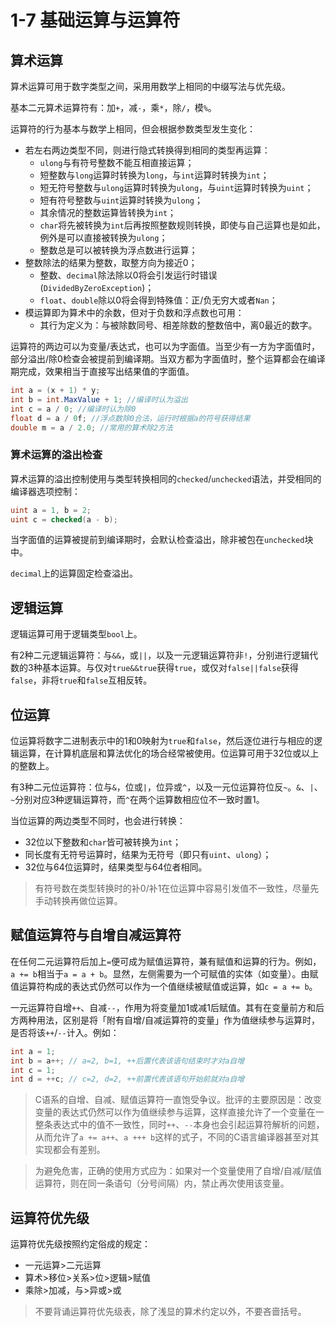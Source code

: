 # 1-7 基础运算与运算符

## 算术运算

算术运算可用于数字类型之间，采用用数学上相同的中缀写法与优先级。

基本二元算术运算符有：加`+`，减`-`，乘`*`，除`/`，模`%`。

运算符的行为基本与数学上相同，但会根据参数类型发生变化：
- 若左右两边类型不同，则进行隐式转换得到相同的类型再运算：
  - `ulong`与有符号整数不能互相直接运算；
  - 短整数与`long`运算时转换为`long`，与`int`运算时转换为`int`；
  - 短无符号整数与`ulong`运算时转换为`ulong`，与`uint`运算时转换为`uint`；
  - 短有符号整数与`uint`运算时转换为`ulong`；
  - 其余情况的整数运算皆转换为`int`；
  - `char`将先被转换为`int`后再按照整数规则转换，即使与自己运算也是如此，例外是可以直接被转换为`ulong`；
  - 整数总是可以被转换为浮点数进行运算；
- 整数除法的结果为整数，取整方向为接近0；
  - 整数、`decimal`除法除以0将会引发运行时错误(`DividedByZeroException`)；
  - `float`、`double`除以0将会得到特殊值：正/负无穷大或者`Nan`；
- 模运算即为算术中的余数，但对于负数和浮点数也可用：
  - 其行为定义为：与被除数同号、相差除数的整数倍中，离0最近的数字。

运算符的两边可以为变量/表达式，也可以为字面值。当至少有一方为字面值时，部分溢出/除0检查会被提前到编译期。当双方都为字面值时，整个运算都会在编译期完成，效果相当于直接写出结果值的字面值。

```csharp
int a = (x + 1) * y;
int b = int.MaxValue + 1; //编译时认为溢出
int c = a / 0; //编译时认为除0
float d = a / 0f; //浮点数除0合法，运行时根据a的符号获得结果
double m = a / 2.0; //常用的算术除2方法
```

### 算术运算的溢出检查

算术运算的溢出控制使用与类型转换相同的`checked`/`unchecked`语法，并受相同的编译器选项控制：

```csharp
uint a = 1, b = 2;
uint c = checked(a - b);
```

当字面值的运算被提前到编译期时，会默认检查溢出，除非被包在`unchecked`块中。

`decimal`上的运算固定检查溢出。

## 逻辑运算

逻辑运算可用于逻辑类型`bool`上。

有2种二元逻辑运算符：与`&&`，或`||`，以及一元逻辑运算符非`!`，分别进行逻辑代数的3种基本运算。与仅对`true&&true`获得`true`，或仅对`false||false`获得`false`，非将`true`和`false`互相反转。

## 位运算

位运算将数字二进制表示中的1和0映射为`true`和`false`，然后逐位进行与相应的逻辑运算，在计算机底层和算法优化的场合经常被使用。位运算可用于32位或以上的整数上。

有3种二元位运算符：位与`&`，位或`|`，位异或`^`，以及一元位运算符位反`~`。`&`、`|`、`~`分别对应3种逻辑运算符，而`^`在两个运算数相应位不一致时置1。

当位运算的两边类型不同时，也会进行转换：
- 32位以下整数和`char`皆可被转换为`int`；
- 同长度有无符号运算时，结果为无符号（即只有`uint`、`ulong`）；
- 32位与64位运算时，结果类型与64位者相同。

> 有符号数在类型转换时的补0/补1在位运算中容易引发值不一致性，尽量先手动转换再做位运算。

## 赋值运算符与自增自减运算符

在任何二元运算符后加上`=`便可成为赋值运算符，兼有赋值和运算的行为。例如，`a += b`相当于`a = a + b`。显然，左侧需要为一个可赋值的实体（如变量）。由赋值运算符构成的表达式仍然可以作为一个值继续被赋值或运算，如`c = a += b`。

一元运算符自增`++`、自减`--`，作用为将变量加1或减1后赋值。其有在变量前方和后方两种用法，区别是将「附有自增/自减运算符的变量」作为值继续参与运算时，是否将该`++`/`--`计入。例如：

```csharp
int a = 1;
int b = a++; // a=2, b=1, ++后置代表该语句结束时才对a自增
int c = 1;
int d = ++c; // c=2, d=2, ++前置代表该语句开始前就对a自增
```

> C语系的自增、自减、赋值运算符一直饱受争议。批评的主要原因是：改变变量的表达式仍然可以作为值继续参与运算，这样直接允许了一个变量在一整条表达式中的值不一致性，同时`++`、`--`本身也会引起运算符解析的问题，从而允许了`a += a++`、`a +++ b`这样的式子，不同的C语言编译器甚至对其实现都会有差别。

> 为避免危害，正确的使用方式应为：如果对一个变量使用了自增/自减/赋值运算符，则在同一条语句（分号间隔）内，禁止再次使用该变量。

## 运算符优先级

运算符优先级按照约定俗成的规定：
- 一元运算>二元运算
- 算术>移位>关系>位>逻辑>赋值
- 乘除>加减，与>异或>或

> 不要背诵运算符优先级表，除了浅显的算术约定以外，不要吝啬括号。